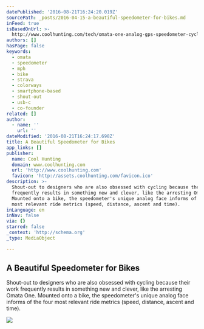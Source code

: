 ```yaml
---
datePublished: '2016-08-21T16:24:20.019Z'
sourcePath: _posts/2016-04-15-a-beautiful-speedometer-for-bikes.md
inFeed: true
isBasedOnUrl: >-
  http://www.coolhunting.com/tech/omata-one-analog-gps-speedometer-cycling-kickstarter
authors: []
hasPage: false
keywords:
  - omata
  - speedometer
  - mph
  - bike
  - strava
  - colorways
  - smartphone-based
  - shout-out
  - usb-c
  - co-founder
related: []
author:
  - name: ''
    url: ''
dateModified: '2016-08-21T16:24:17.698Z'
title: A Beautiful Speedometer for Bikes
app_links: []
publisher:
  name: Cool Hunting
  domain: www.coolhunting.com
  url: 'http://www.coolhunting.com'
  favicon: 'http://assets.coolhunting.com/favicon.ico'
description: >-
  Shout-out to designers who are also obsessed with cycling because their work
  frequently results in something new and clever, like the arresting Omata One.
  Mounted onto a bike, the speedometer's unique analog face informs of the four
  most relevant ride metrics (speed, distance, ascent and time).
inLanguage: en
inNav: false
via: {}
starred: false
_context: 'http://schema.org'
_type: MediaObject

---
```

<article style=""><h1>A Beautiful Speedometer for Bikes</h1><p>Shout-out to designers who are also obsessed with cycling because their work frequently results in something new and clever, like the arresting Omata One. Mounted onto a bike, the speedometer's unique analog face informs of the four most relevant ride metrics (speed, distance, ascent and time).</p><img src="https://s3-us-west-2.amazonaws.com/the-grid-img/p/d105236023603a813c26d257fbe058ad72b3f663.jpg" /></article>
